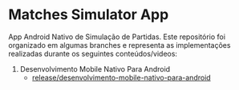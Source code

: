 # Matches Simulator App

App Android Nativo de Simulação de Partidas. Este repositório foi organizado em algumas branches e representa as implementações realizadas durante os seguintes conteúdos/videos:

1. Desenvolvimento Mobile Nativo Para Android
    - [release/desenvolvimento-mobile-nativo-para-android](https://github.com/leocorrea9730/matches-simulator-app/tree/release/desenvolvimento-mobile-nativo-para-android)
